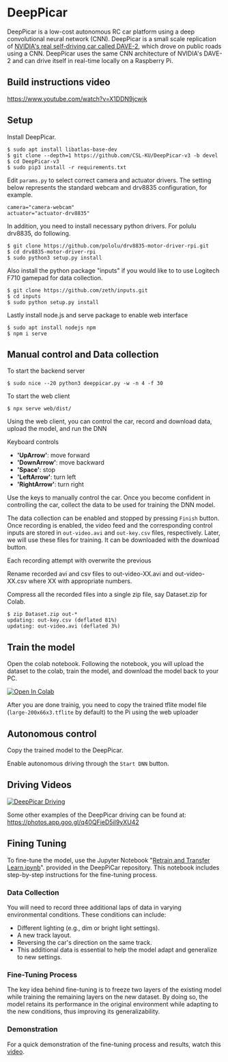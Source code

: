 # DeepPicar

DeepPicar is a low-cost autonomous RC car platform using a deep
convolutional neural network (CNN). DeepPicar is a small scale replication
of [NVIDIA's real self-driving car called DAVE-2](https://developer.nvidia.com/blog/deep-learning-self-driving-cars/), which drove on public
roads using a CNN. DeepPicar uses the same CNN architecture of NVIDIA's
DAVE-2 and can drive itself in real-time locally on a Raspberry Pi.

## Build instructions video

https://www.youtube.com/watch?v=X1DDN9jcwjk

## Setup

Install DeepPicar.

    $ sudo apt install libatlas-base-dev
    $ git clone --depth=1 https://github.com/CSL-KU/DeepPicar-v3 -b devel
    $ cd DeepPicar-v3 
    $ sudo pip3 install -r requirements.txt

Edit `params.py` to select correct camera and actuator drivers. 
The setting below represents the standard webcam and drv8835 configuration, for example. 

    camera="camera-webcam"
    actuator="actuator-drv8835"
    
In addition, you need to install necessary python drivers. For polulu drv8835, do following.

    $ git clone https://github.com/pololu/drv8835-motor-driver-rpi.git
    $ cd drv8835-motor-driver-rpi
    $ sudo python3 setup.py install

Also install the python package "inputs" if you would like to to use Logitech F710 gamepad for data collection.

    $ git clone https://github.com/zeth/inputs.git
    $ cd inputs
    $ sudo python setup.py install
    
Lastly install node.js and serve package to enable web interface

    $ sudo apt install nodejs npm
    $ npm i serve
    
## Manual control and Data collection

To start the backend server

    $ sudo nice --20 python3 deeppicar.py -w -n 4 -f 30

To start the web client

    $ npx serve web/dist/ 

Using the web client, you can control the car, record and download data, upload the model, and run the DNN

Keyboard controls
* **'UpArrow'**: move forward 
* **'DownArrow'**: move backward
* **'Space'**: stop
* **'LeftArrow'**: turn left
* **'RightArrow'**: turn right 

Use the keys to manually control the car. Once you become confident in controlling the car, collect the data to be used for training the DNN model. 

The data collection can be enabled and stopped by pressing `Finish` button. Once recording is enabled, the video feed and the corresponding control inputs are stored in `out-video.avi` and `out-key.csv` files, respectively. Later, we will use these files for training. It can be downloaded with the download button.

Each recording attempt with overwrite the previous

Rename recorded avi and csv files to out-video-XX.avi and out-video-XX.csv where XX with appropriate numbers. 

Compress all the recorded files into a single zip file, say Dataset.zip for Colab.

    $ zip Dataset.zip out-*
    updating: out-key.csv (deflated 81%)
    updating: out-video.avi (deflated 3%)

## Train the model
    
Open the colab notebook. Following the notebook, you will upload the dataset to the colab, train the model, and download the model back to your PC. 

[![Open In Colab](https://colab.research.google.com/assets/colab-badge.svg)](https://colab.research.google.com/github/CSL-KU/DeepPicar-v3/blob/devel/RunAll.ipynb)

After you are done trainig, you need to copy the trained tflite model file (`large-200x66x3.tflite` by default) to the Pi using the web uploader

## Autonomous control

Copy the trained model to the DeepPicar. 

Enable autonomous driving through the `Start DNN` button.

## Driving Videos

[![DeepPicar Driving](http://img.youtube.com/vi/SrS5iQV2Pfo/0.jpg)](http://www.youtube.com/watch?v=SrS5iQV2Pfo "DeepPicar_Video")

Some other examples of the DeepPicar driving can be found at: https://photos.app.goo.gl/q40QFieD5iI9yXU42

## Fining Tuning
To fine-tune the model, use the Jupyter Notebook "[Retrain and Transfer Learn.ipynb](https://github.com/zarrar1607/DeepPicar-v3/blob/main/Retrain_and_Transfer_Learn.ipynb)". provided in the DeepPiCar repository. This notebook includes step-by-step instructions for the fine-tuning process.

### Data Collection
You will need to record three additional laps of data in varying environmental conditions. These conditions can include:
<ul>
<li>Different lighting (e.g., dim or bright light settings).</li>
<li>A new track layout.</li>
<li>Reversing the car's direction on the same track.</li>
<li>This additional data is essential to help the model adapt and generalize to new settings.</li>
</ul>

### Fine-Tuning Process
The key idea behind fine-tuning is to freeze two layers of the existing model while training the remaining layers on the new dataset. By doing so, the model retains its performance in the original environment while adapting to the new conditions, thus improving its generalizability.

### Demonstration
For a quick demonstration of the fine-tuning process and results, watch this [video](https://youtube.com/shorts/gDC6Y_qBBx4?si=O_FPp69FHaZu_Moy).
